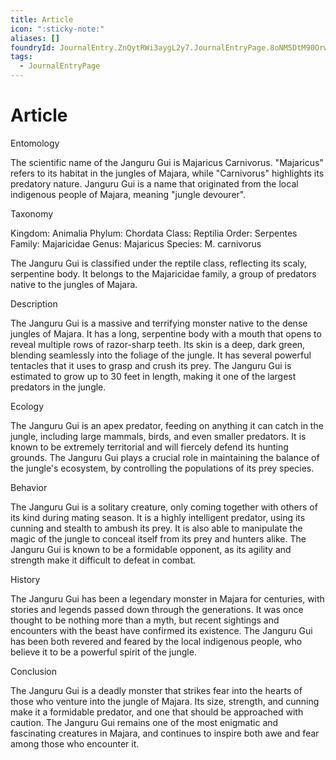 ```yaml
---
title: Article
icon: ":sticky-note:"
aliases: []
foundryId: JournalEntry.ZnQytRWi3aygL2y7.JournalEntryPage.8oNM5DtM90OrwexK
tags:
  - JournalEntryPage
---
```


# Article
Entomology

The scientific name of the Janguru Gui is Majaricus Carnivorus. "Majaricus" refers to its habitat in the jungles of Majara, while "Carnivorus" highlights its predatory nature. Janguru Gui is a name that originated from the local indigenous people of Majara, meaning "jungle devourer".

Taxonomy

Kingdom: Animalia Phylum: Chordata Class: Reptilia Order: Serpentes Family: Majaricidae Genus: Majaricus Species: M. carnivorus

The Janguru Gui is classified under the reptile class, reflecting its scaly, serpentine body. It belongs to the Majaricidae family, a group of predators native to the jungles of Majara.

Description

The Janguru Gui is a massive and terrifying monster native to the dense jungles of Majara. It has a long, serpentine body with a mouth that opens to reveal multiple rows of razor-sharp teeth. Its skin is a deep, dark green, blending seamlessly into the foliage of the jungle. It has several powerful tentacles that it uses to grasp and crush its prey. The Janguru Gui is estimated to grow up to 30 feet in length, making it one of the largest predators in the jungle.

Ecology

The Janguru Gui is an apex predator, feeding on anything it can catch in the jungle, including large mammals, birds, and even smaller predators. It is known to be extremely territorial and will fiercely defend its hunting grounds. The Janguru Gui plays a crucial role in maintaining the balance of the jungle's ecosystem, by controlling the populations of its prey species.

Behavior

The Janguru Gui is a solitary creature, only coming together with others of its kind during mating season. It is a highly intelligent predator, using its cunning and stealth to ambush its prey. It is also able to manipulate the magic of the jungle to conceal itself from its prey and hunters alike. The Janguru Gui is known to be a formidable opponent, as its agility and strength make it difficult to defeat in combat.

History

The Janguru Gui has been a legendary monster in Majara for centuries, with stories and legends passed down through the generations. It was once thought to be nothing more than a myth, but recent sightings and encounters with the beast have confirmed its existence. The Janguru Gui has been both revered and feared by the local indigenous people, who believe it to be a powerful spirit of the jungle.

Conclusion

The Janguru Gui is a deadly monster that strikes fear into the hearts of those who venture into the jungle of Majara. Its size, strength, and cunning make it a formidable predator, and one that should be approached with caution. The Janguru Gui remains one of the most enigmatic and fascinating creatures in Majara, and continues to inspire both awe and fear among those who encounter it.